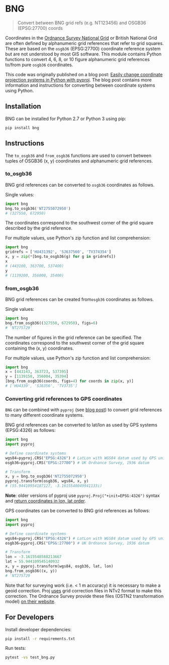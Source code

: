 # BNG

> Convert between BNG grid refs (e.g. NT123456) and OSGB36 (EPSG:27700) coords

Coordinates in the [Ordnance Survey National Grid](https://en.wikipedia.org/wiki/Ordnance_Survey_National_Grid) or British National Grid are often defined by alphanumeric grid references that refer to grid squares.
These are based on the `osgb36` (EPSG:27700) coordinate reference system but are not understood by most GIS software.
This module contains Python functions to convert 4, 6, 8, or 10 figure alphanumeric grid references to/from pure `osgb36` coordinates.

This code was originally published on a blog post: [Easily change coordinate projection systems in Python with pyproj](http://all-geo.org/volcan01010/2012/11/change-coordinates-with-pyproj/).
The blog post contains more information and instructions for converting between coordinate systems using Python.

## Installation

BNG can be installed for Python 2.7 or Python 3 using pip:

```
pip install bng
```

## Instructions

The `to_osgb36` and `from_osgb36` functions are used to convert between tuples of OSGB36 (x, y) coordinates and alphanumeric grid references.

### to_osgb36

BNG grid references can be converted to `osgb36` coordinates as follows.

Single values:

```python
import bng
bng.to_osgb36('NT2755072950')
# (327550, 672950)
```

The coordinates correspond to the southwest corner of the grid square described by the grid reference.

For multiple values, use Python's zip function and list comprehension:

```python
import bng
gridrefs = ['HU431392', 'SJ637560', 'TV374354']
x, y = zip(*[bng.to_osgb36(g) for g in gridrefs])
x
# (443100, 363700, 537400)
y
# (1139200, 356000, 35400)
```

### from_osgb36

BNG grid references can be created from`osgb36` coordinates as follows.

Single values:
```python
import bng
bng.from_osgb36((327550, 672950), figs=6)
# 'NT275729'
```

The number of figures in the grid reference can be specified.
The coordinates correspond to the southwest corner of the grid square containing the (x, y) coordinates.

For multiple values, use Python's zip function and list comprehension:
```python
import bng
x = [443143, 363723, 537395]
y = [1139158, 356004, 35394]
[bng.from_osgb36(coords, figs=4) for coords in zip(x, y)]
# ['HU4339', 'SJ6356', 'TV3735']
```

### Converting grid references to GPS coordinates

`BNG` can be combined with `pyproj` (see [blog post](http://all-geo.org/volcan01010/2012/11/change-coordinates-with-pyproj/)) to convert grid references to many different coordinate systems.

BNG grid references can be converted to lat/lon as used by GPS systems (EPSG:4326) as follows:

```python
import bng
import pyproj

# Define coordinate systems
wgs84=pyproj.CRS("EPSG:4326") # LatLon with WGS84 datum used by GPS units and Google Earth
osgb36=pyproj.CRS("EPSG:27700") # UK Ordnance Survey, 1936 datum

# Transform
x, y = bng.to_osgb36('NT2755072950')
pyproj.transform(osgb36, wgs84, x, y)
# (55.94410954187127, -3.1615548049941133i)
```

**Note**: older versions of pyproj use `pyproj.Proj("+init=EPSG:4326")` syntax
and [return coordinates in lon, lat
order](https://pyproj4.github.io/pyproj/stable/gotchas.html#axis-order-changes-in-proj-6).

GPS coordinates can be converted to BNG grid references as follows:

```python
import bng
import pyproj

# Define coordinate systems
wgs84=pyproj.CRS("EPSG:4326") # LatLon with WGS84 datum used by GPS units and Google Earth
osgb36=pyproj.CRS("EPSG:27700") # UK Ordnance Survey, 1936 datum

# Transform
lon = -3.1615548588213667
lat = 55.944109545140932
x, y = pyproj.transform(wgs84, osgb36, lat, lon)
bng.from_osgb36((x, y))
# 'NT275729
```

Note that for surveying work (i.e. < 1 m accuracy) it is necessary to make a geoid correction.
Proj [uses](https://proj4.org/resource_files.html) grid correction files in NTv2 format to make this correction.
The Ordnance Survey provide these files (OSTN2 transformation model) [on their website](https://www.ordnancesurvey.co.uk/business-and-government/help-and-support/navigation-technology/os-net/formats-for-developers.html).


## For Developers

Install developer dependencies:

```bash
pip install -r requirements.txt
```

Run tests:

```bash
pytest -vs test_bng.py
```
